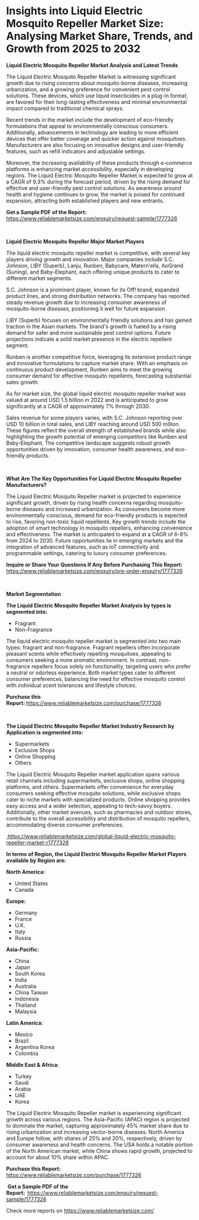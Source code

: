 <p><h1>Insights into Liquid Electric Mosquito Repeller Market Size: Analysing Market Share, Trends, and Growth from 2025 to 2032</h1></p><p><strong>Liquid Electric Mosquito Repeller Market Analysis and Latest Trends</strong></p>
<p><p>The Liquid Electric Mosquito Repeller Market is witnessing significant growth due to rising concerns about mosquito-borne diseases, increasing urbanization, and a growing preference for convenient pest control solutions. These devices, which use liquid insecticides in a plug-in format, are favored for their long-lasting effectiveness and minimal environmental impact compared to traditional chemical sprays.</p><p>Recent trends in the market include the development of eco-friendly formulations that appeal to environmentally conscious consumers. Additionally, advancements in technology are leading to more efficient devices that offer better coverage and quicker action against mosquitoes. Manufacturers are also focusing on innovative designs and user-friendly features, such as refill indicators and adjustable settings.</p><p>Moreover, the increasing availability of these products through e-commerce platforms is enhancing market accessibility, especially in developing regions. The Liquid Electric Mosquito Repeller Market is expected to grow at a CAGR of 9.3% during the forecast period, driven by the rising demand for effective and user-friendly pest control solutions. As awareness around health and hygiene continues to grow, the market is poised for continued expansion, attracting both established players and new entrants.</p></p>
<p><strong>Get a Sample PDF of the Report:&nbsp;</strong> <a href="https://www.reliablemarketsize.com/enquiry/request-sample/1777326?utm_campaign=2565&utm_medium=2&utm_source=Github&utm_content=ia&utm_term=04042025&utm_id=liquid-electric-mosquito-repeller">https://www.reliablemarketsize.com/enquiry/request-sample/1777326</a></p>
<p>&nbsp;</p>
<p><strong>Liquid Electric Mosquito Repeller Major Market Players</strong></p>
<p><p>The liquid electric mosquito repeller market is competitive, with several key players driving growth and innovation. Major companies include S.C. Johnson, LIBY (Superb), Lanju, Runben, Babycare, Matern'ella, AoGrand (Suning), and Baby-Elephant, each offering unique products to cater to different market segments.</p><p>S.C. Johnson is a prominent player, known for its Off! brand, expanded product lines, and strong distribution networks. The company has reported steady revenue growth due to increasing consumer awareness of mosquito-borne diseases, positioning it well for future expansion.</p><p>LIBY (Superb) focuses on environmentally friendly solutions and has gained traction in the Asian markets. The brand's growth is fueled by a rising demand for safer and more sustainable pest control options. Future projections indicate a solid market presence in the electric repellent segment.</p><p>Runben is another competitive force, leveraging its extensive product range and innovative formulations to capture market share. With an emphasis on continuous product development, Runben aims to meet the growing consumer demand for effective mosquito repellents, forecasting substantial sales growth.</p><p>As for market size, the global liquid electric mosquito repeller market was valued at around USD 1.5 billion in 2022 and is anticipated to grow significantly at a CAGR of approximately 7% through 2030. </p><p>Sales revenue for some players varies, with S.C. Johnson reporting over USD 10 billion in total sales, and LIBY reaching around USD 500 million. These figures reflect the overall strength of established brands while also highlighting the growth potential of emerging competitors like Runben and Baby-Elephant. The competitive landscape suggests robust growth opportunities driven by innovation, consumer health awareness, and eco-friendly products.</p></p>
<p>&nbsp;</p>
<p><strong>What Are The Key Opportunities For Liquid Electric Mosquito Repeller Manufacturers?</strong></p>
<p><p>The Liquid Electric Mosquito Repeller market is projected to experience significant growth, driven by rising health concerns regarding mosquito-borne diseases and increased urbanization. As consumers become more environmentally conscious, demand for eco-friendly products is expected to rise, favoring non-toxic liquid repellents. Key growth trends include the adoption of smart technology in mosquito repellers, enhancing convenience and effectiveness. The market is anticipated to expand at a CAGR of 6-8% from 2024 to 2030. Future opportunities lie in emerging markets and the integration of advanced features, such as IoT connectivity and programmable settings, catering to luxury consumer preferences.</p></p>
<p><strong>Inquire or Share Your Questions If Any Before Purchasing This Report:</strong> <a href="https://www.reliablemarketsize.com/enquiry/pre-order-enquiry/1777326?utm_campaign=2565&utm_medium=2&utm_source=Github&utm_content=ia&utm_term=04042025&utm_id=liquid-electric-mosquito-repeller">https://www.reliablemarketsize.com/enquiry/pre-order-enquiry/1777326</a></p>
<p>&nbsp;</p>
<p><strong>Market Segmentation</strong></p>
<p><strong>The Liquid Electric Mosquito Repeller Market Analysis by types is segmented into:</strong></p>
<p><ul><li>Fragrant</li><li>Non-Fragrance</li></ul></p>
<p><p>The liquid electric mosquito repeller market is segmented into two main types: fragrant and non-fragrance. Fragrant repellers often incorporate pleasant scents while effectively repelling mosquitoes, appealing to consumers seeking a more aromatic environment. In contrast, non-fragrance repellers focus solely on functionality, targeting users who prefer a neutral or odorless experience. Both market types cater to different consumer preferences, balancing the need for effective mosquito control with individual scent tolerances and lifestyle choices.</p></p>
<p><strong>Purchase this Report:&nbsp;</strong><a href="https://www.reliablemarketsize.com/purchase/1777326?utm_campaign=2565&utm_medium=2&utm_source=Github&utm_content=ia&utm_term=04042025&utm_id=liquid-electric-mosquito-repeller">https://www.reliablemarketsize.com/purchase/1777326</a></p>
<p>&nbsp;</p>
<p><strong>The Liquid Electric Mosquito Repeller Market Industry Research by Application is segmented into:</strong></p>
<p><ul><li>Supermarkets</li><li>Exclusive Shops</li><li>Online Shopping</li><li>Others</li></ul></p>
<p><p>The Liquid Electric Mosquito Repeller market application spans various retail channels including supermarkets, exclusive shops, online shopping platforms, and others. Supermarkets offer convenience for everyday consumers seeking effective mosquito solutions, while exclusive shops cater to niche markets with specialized products. Online shopping provides easy access and a wider selection, appealing to tech-savvy buyers. Additionally, other market avenues, such as pharmacies and outdoor stores, contribute to the overall accessibility and distribution of mosquito repellers, accommodating diverse consumer preferences.</p></p>
<p><a href="https://www.reliablemarketsize.com/global-liquid-electric-mosquito-repeller-market-r1777326?utm_campaign=2565&utm_medium=2&utm_source=Github&utm_content=ia&utm_term=04042025&utm_id=liquid-electric-mosquito-repeller">&nbsp;https://www.reliablemarketsize.com/global-liquid-electric-mosquito-repeller-market-r1777326</a></p>
<p><strong>In terms of Region, the Liquid Electric Mosquito Repeller Market Players available by Region are:</strong></p>
<p>
    <p> <strong> North America: </strong>
        <ul>
            <li>United States</li>
            <li>Canada</li>
        </ul>
        </p> 
    <p> <strong> Europe: </strong>
        <ul>
            <li>Germany</li>
            <li>France</li>
            <li>U.K.</li>
            <li>Italy</li>
            <li>Russia</li>
        </ul>
        </p> 
    <p> <strong> Asia-Pacific: </strong>
        <ul>
            <li>China</li>
            <li>Japan</li>
            <li>South Korea</li>
            <li>India</li>
            <li>Australia</li>
            <li>China Taiwan</li>
            <li>Indonesia</li>
            <li>Thailand</li>
            <li>Malaysia</li>
        </ul>
        </p> 
    <p> <strong> Latin America: </strong>
        <ul>
            <li>Mexico</li>
            <li>Brazil</li>
            <li>Argentina Korea</li>
            <li>Colombia</li>
        </ul>
        </p> 
    <p> <strong> Middle East & Africa: </strong>
        <ul>
            <li>Turkey</li>
            <li>Saudi</li>
            <li>Arabia</li>
            <li>UAE</li>
            <li>Korea</li>
        </ul>
    </p>
    </p>
<p><p>The Liquid Electric Mosquito Repeller market is experiencing significant growth across various regions. The Asia-Pacific (APAC) region is projected to dominate the market, capturing approximately 45% market share due to rising urbanization and increasing vector-borne diseases. North America and Europe follow, with shares of 25% and 20%, respectively, driven by consumer awareness and health concerns. The USA holds a notable portion of the North American market, while China shows rapid growth, projected to account for about 10% share within APAC.</p></p>
<p><strong>Purchase this Report: </strong><a href="https://www.reliablemarketsize.com/purchase/1777326?utm_campaign=2565&utm_medium=2&utm_source=Github&utm_content=ia&utm_term=04042025&utm_id=liquid-electric-mosquito-repeller">https://www.reliablemarketsize.com/purchase/1777326</a></p>
<p>&nbsp;<strong>Get a Sample PDF of the Report:&nbsp;&nbsp;</strong><a href="https://www.reliablemarketsize.com/enquiry/request-sample/1777326?utm_campaign=2565&utm_medium=2&utm_source=Github&utm_content=ia&utm_term=04042025&utm_id=liquid-electric-mosquito-repeller">https://www.reliablemarketsize.com/enquiry/request-sample/1777326</a></p>
<p><strong></strong></p>
<p>Check more reports on <a href="https://www.reliablemarketsize.com/?utm_campaign=2565&utm_medium=2&utm_source=Github&utm_content=ia&utm_term=04042025&utm_id=liquid-electric-mosquito-repeller">https://www.reliablemarketsize.com/</a></p>